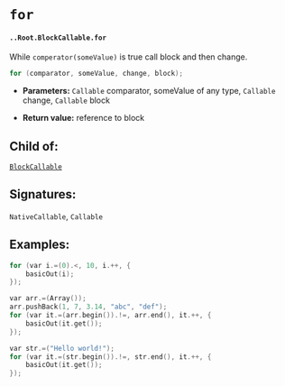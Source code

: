 # `for`

#### `..Root.BlockCallable.for`

While `comperator(someValue)` is true call block and then change.

```c
for (comparator, someValue, change, block);
```

* **Parameters:** `Callable` comparator, someValue of any type, `Callable` change,  `Callable` block

* **Return value:** reference to block

## Child of:

[`BlockCallable`](docs..Root.BlockCallable.md)

## Signatures:

`NativeCallable`, `Callable`

## Examples:

```c
for (var i.=(0).<, 10, i.++, {
    basicOut(i);
});
```

```c
var arr.=(Array());
arr.pushBack(1, 7, 3.14, "abc", "def");
for (var it.=(arr.begin()).!=, arr.end(), it.++, {
    basicOut(it.get());
});
```

```c
var str.=("Hello world!");
for (var it.=(str.begin()).!=, str.end(), it.++, {
    basicOut(it.get());
});
```
